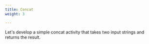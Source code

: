 ```yaml
---
title: Concat
weight: 3

---
```


Let's develop a simple concat activity that takes two input strings and returns the result. 
